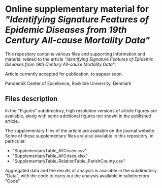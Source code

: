 # Online supplementary material for _"Identifying Signature Features of Epidemic Diseases from 19th Century All-cause Mortality Data"_

This repository contains various files and supporting information and material related to the article 
_"Identifying Signature Features of Epidemic Diseases from 19th Century All-cause Mortality Data"_.

Article currently accepted for publication, to appear soon.

PandemiX Center of Excellence, Roskilde University, Denmark


## Files description
In the "Figures" subdirectory, high resolution versions of article figures are available, along with some additional figures not shown in the published article.

The supplementary files of the article are available on the journal website. 
Some of these supplementary files are also available in this repository, in particular:
* "SupplementaryTable_AllCrises.csv"
* "SupplementaryTable_AllCrises.xlsx"
* "SupplementaryTable_RelationTable_ParishCounty.csv"

Aggregated data and the results of analysis is available in the subdirectory "Data", with the code to carry out the analysis available in subdirectory "Code"